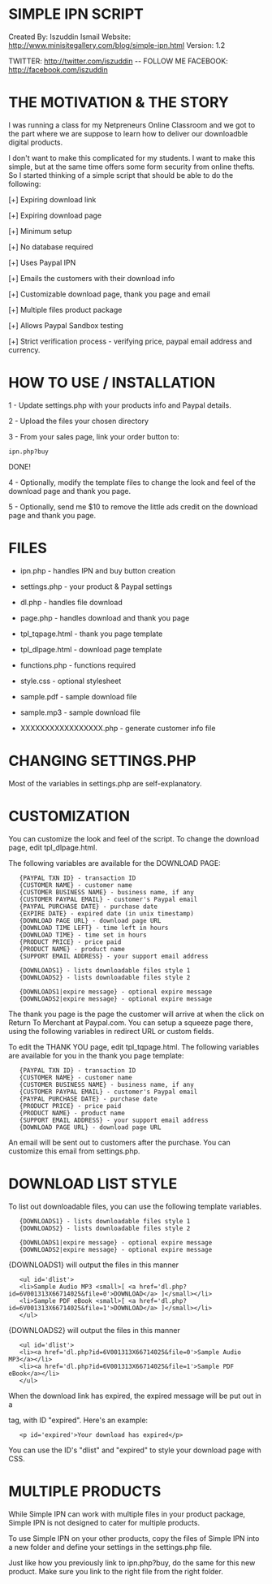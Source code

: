 SIMPLE IPN SCRIPT
=================
Created By: Iszuddin Ismail
Website: http://www.minisitegallery.com/blog/simple-ipn.html
Version: 1.2

TWITTER: http://twitter.com/iszuddin -- FOLLOW ME
FACEBOOK: http://facebook.com/iszuddin


THE MOTIVATION & THE STORY
==========================

I was running a class for my Netpreneurs Online Classroom
and we got to the part where we are suppose to learn how
to deliver our downloadble digital products.

I don't want to make this complicated for my students. I
want to make this simple, but at the same time offers some
form security from online thefts. So I started thinking of
a simple script that should be able to do the following:

[+] Expiring download link

[+] Expiring download page

[+] Minimum setup

[+] No database required

[+] Uses Paypal IPN

[+] Emails the customers with their download info

[+] Customizable download page, thank you page and email

[+] Multiple files product package

[+] Allows Paypal Sandbox testing

[+] Strict verification process - verifying price, paypal
    email address and currency.


HOW TO USE / INSTALLATION
=========================

1 - Update settings.php with your products info and Paypal
    details.

2 - Upload the files your chosen directory

3 - From your sales page, link your order button to:

    ipn.php?buy

DONE!

4 - Optionally, modify the template files to change the look
    and feel of the download page and thank you page.

5 - Optionally, send me $10 to remove the little ads credit
    on the download page and thank you page.


FILES
=====

- ipn.php               - handles IPN and buy button creation
- settings.php          - your product & Paypal settings
- dl.php                - handles file download
- page.php              - handles download and thank you page
- tpl_tqpage.html       - thank you page template
- tpl_dlpage.html       - download page template
- functions.php         - functions required
- style.css             - optional stylesheet

- sample.pdf            - sample download file
- sample.mp3            - sample download file
- XXXXXXXXXXXXXXXXX.php - generate customer info file


CHANGING SETTINGS.PHP
=====================

Most of the variables in settings.php are self-explanatory.


CUSTOMIZATION
=============

You can customize the look and feel of the script. To change
the download page, edit tpl_dlpage.html.

The following variables are available for the DOWNLOAD PAGE:
```
   {PAYPAL TXN ID} - transaction ID
   {CUSTOMER NAME} - customer name
   {CUSTOMER BUSINESS NAME} - business name, if any
   {CUSTOMER PAYPAL EMAIL} - customer's Paypal email
   {PAYPAL PURCHASE DATE} - purchase date
   {EXPIRE DATE} - expired date (in unix timestamp)
   {DOWNLOAD PAGE URL} - download page URL
   {DOWNLOAD TIME LEFT} - time left in hours
   {DOWNLOAD TIME} - time set in hours
   {PRODUCT PRICE} - price paid
   {PRODUCT NAME} - product name
   {SUPPORT EMAIL ADDRESS} - your support email address

   {DOWNLOADS1} - lists downloadable files style 1
   {DOWNLOADS2} - lists downloadable files style 2

   {DOWNLOADS1|expire message} - optional expire message
   {DOWNLOADS2|expire message} - optional expire message
```
The thank you page is the page the customer will arrive at
when the click on Return To Merchant at Paypal.com. You can
setup a squeeze page there, using the following variables
in redirect URL or custom fields.

To edit the THANK YOU page, edit tpl_tqpage.html. The
following variables are available for you in the thank you
page template:
```
   {PAYPAL TXN ID} - transaction ID
   {CUSTOMER NAME} - customer name
   {CUSTOMER BUSINESS NAME} - business name, if any
   {CUSTOMER PAYPAL EMAIL} - customer's Paypal email
   {PAYPAL PURCHASE DATE} - purchase date
   {PRODUCT PRICE} - price paid
   {PRODUCT NAME} - product name
   {SUPPORT EMAIL ADDRESS} - your support email address
   {DOWNLOAD PAGE URL} - download page URL
```
An email will be sent out to customers after the purchase.
You can customize this email from settings.php.


DOWNLOAD LIST STYLE
===================

To list out downloadable files, you can use the following
template variables.
```
   {DOWNLOADS1} - lists downloadable files style 1
   {DOWNLOADS2} - lists downloadable files style 2
```
```
   {DOWNLOADS1|expire message} - optional expire message
   {DOWNLOADS2|expire message} - optional expire message
```
{DOWNLOADS1} will output the files in this manner
```
   <ul id='dlist'>
   <li>Sample Audio MP3 <small>[ <a href='dl.php?id=6V001313X66714025&file=0'>DOWNLOAD</a> ]</small></li>
   <li>Sample PDF eBook <small>[ <a href='dl.php?id=6V001313X66714025&file=1'>DOWNLOAD</a> ]</small></li>
   </ul>
```
{DOWNLOADS2} will output the files in this manner
```
   <ul id='dlist'>
   <li><a href='dl.php?id=6V001313X66714025&file=0'>Sample Audio MP3</a></li>
   <li><a href='dl.php?id=6V001313X66714025&file=1'>Sample PDF eBook</a></li>
   </ul>
```
When the download link has expired, the expired message will
be put out in a <p> tag, with ID "expired". Here's an
example:
```
   <p id='expired'>Your download has expired</p>
```
You can use the ID's "dlist" and "expired" to style your
download page with CSS.


MULTIPLE PRODUCTS
=================

While Simple IPN can work with multiple files in your
product package, Simple IPN is not designed to cater for
multiple products.

To use Simple IPN on your other products, copy the files of
Simple IPN into a new folder and define your settings in the
settings.php file.

Just like how you previously link to ipn.php?buy, do the
same for this new product. Make sure you link to the right
file from the right folder.
